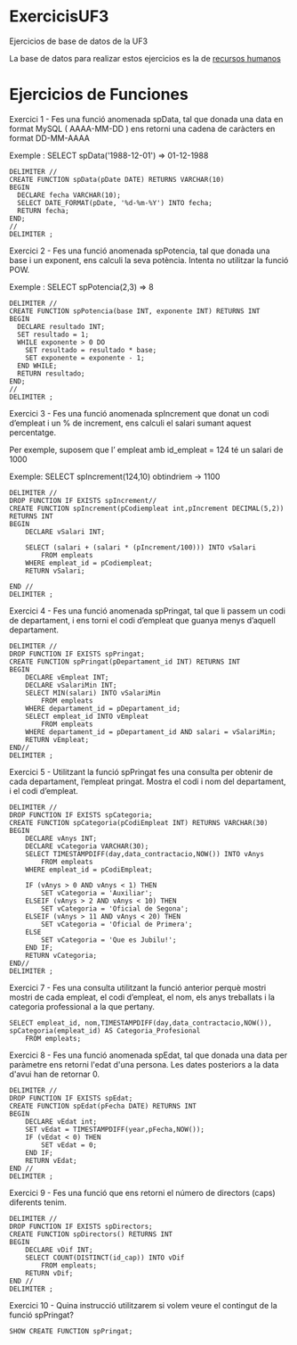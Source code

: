 # ExercicisUF3
Ejercicios de base de datos de la UF3 

La base de datos para realizar estos ejercicios es la de [recursos humanos](https://www.sapalomera.cat/moodlecf/pluginfile.php/43573/mod_resource/content/0/bbdd_rrhh_v2%20%286%29.sql)

# Ejercicios de Funciones
Exercici 1 -  Fes una funció anomenada spData, tal que donada una data en format MySQL ( AAAA-MM-DD ) ens retorni una cadena de caràcters en format DD-MM-AAAA 

Exemple : SELECT spData('1988-12-01') => 01-12-1988
``` Mysql
DELIMITER //
CREATE FUNCTION spData(pDate DATE) RETURNS VARCHAR(10)
BEGIN
  DECLARE fecha VARCHAR(10);
  SELECT DATE_FORMAT(pDate, '%d-%m-%Y') INTO fecha;
  RETURN fecha;
END;
//
DELIMITER ;
```
Exercici 2 -  Fes una funció anomenada spPotencia, tal que donada una base i un exponent, ens calculi la seva potència. Intenta no utilitzar la funció POW. 

Exemple : SELECT spPotencia(2,3) => 8
```Mysql
DELIMITER //
CREATE FUNCTION spPotencia(base INT, exponente INT) RETURNS INT
BEGIN
  DECLARE resultado INT;
  SET resultado = 1;
  WHILE exponente > 0 DO
    SET resultado = resultado * base;
    SET exponente = exponente - 1;
  END WHILE;
  RETURN resultado;
END;
//
DELIMITER ;
```
Exercici 3 -  Fes una funció anomenada spIncrement que donat un codi d’empleat i un % de increment, ens calculi el salari sumant aquest percentatge. 

Per exemple, suposem que l’ empleat amb id_empleat = 124 té un salari de 1000 

Exemple: SELECT spIncrement(124,10) obtindriem -> 1100
```Mysql
DELIMITER //
DROP FUNCTION IF EXISTS spIncrement//
CREATE FUNCTION spIncrement(pCodiempleat int,pIncrement DECIMAL(5,2)) RETURNS INT
BEGIN
	DECLARE vSalari INT;
    
	SELECT (salari + (salari * (pIncrement/100))) INTO vSalari
		FROM empleats
	WHERE empleat_id = pCodiempleat;
    RETURN vSalari;
    
END //
DELIMITER ;
```

Exercici 4 -  Fes una funció anomenada spPringat, tal que li passem un codi de departament, i ens torni el codi d’empleat que guanya menys d’aquell departament.
```Mysql
DELIMITER //
DROP FUNCTION IF EXISTS spPringat;
CREATE FUNCTION spPringat(pDepartament_id INT) RETURNS INT
BEGIN
	DECLARE vEmpleat INT;
    DECLARE vSalariMin INT;
    SELECT MIN(salari) INTO vSalariMin
		FROM empleats
	WHERE departament_id = pDepartament_id;
    SELECT empleat_id INTO vEmpleat
		FROM empleats
	WHERE departament_id = pDepartament_id AND salari = vSalariMin;
    RETURN vEmpleat;
END//
DELIMITER ;
```

Exercici 5 -  Utilitzant la funció spPringat fes una consulta per obtenir de cada departament, l’empleat pringat. Mostra el codi i nom del departament, i el codi d’empleat.
```Mysql
DELIMITER //
DROP FUNCTION IF EXISTS spCategoria;
CREATE FUNCTION spCategoria(pCodiEmpleat INT) RETURNS VARCHAR(30)
BEGIN
	DECLARE vAnys INT;
    DECLARE vCategoria VARCHAR(30);
    SELECT TIMESTAMPDIFF(day,data_contractacio,NOW()) INTO vAnys
		FROM empleats
	WHERE empleat_id = pCodiEmpleat;
    
    IF (vAnys > 0 AND vAnys < 1) THEN 
		SET vCategoria = 'Auxiliar';
    ELSEIF (vAnys > 2 AND vAnys < 10) THEN
		SET vCategoria = 'Oficial de Segona';
	ELSEIF (vAnys > 11 AND vAnys < 20) THEN
		SET vCategoria = 'Oficial de Primera';
	ELSE 
		SET vCategoria = 'Que es Jubilu!';
    END IF;
    RETURN vCategoria;
END//
DELIMITER ;
```

Exercici 7 - Fes una consulta utilitzant la funció anterior perquè mostri mostri de cada
empleat, el codi d’empleat, el nom, els anys treballats i la categoria professional a la que
pertany.
```mysql
SELECT empleat_id, nom,TIMESTAMPDIFF(day,data_contractacio,NOW()), spCategoria(empleat_id) AS Categoria_Profesional
	FROM empleats;
```

Exercici 8 - Fes una funció anomenada spEdat, tal que donada una data per paràmetre
ens retorni l'edat d'una persona. Les dates posteriors a la data d'avui han de retornar 0.
```mysql
DELIMITER //
DROP FUNCTION IF EXISTS spEdat;
CREATE FUNCTION spEdat(pFecha DATE) RETURNS INT
BEGIN
	DECLARE vEdat int;
    SET vEdat = TIMESTAMPDIFF(year,pFecha,NOW());
    IF (vEdat < 0) THEN
		SET vEdat = 0;
    END IF;
    RETURN vEdat;
END //
DELIMITER ;
```
Exercici 9 - Fes una funció que ens retorni el número de directors (caps) diferents tenim.
```mysql
DELIMITER //
DROP FUNCTION IF EXISTS spDirectors;
CREATE FUNCTION spDirectors() RETURNS INT
BEGIN
	DECLARE vDif INT;
	SELECT COUNT(DISTINCT(id_cap)) INTO vDif
		FROM empleats;
	RETURN vDif;
END //
DELIMITER ;
```
Exercici 10 - Quina instrucció utilitzarem si volem veure el contingut de la funció
spPringat?
```mysql
SHOW CREATE FUNCTION spPringat;
```


